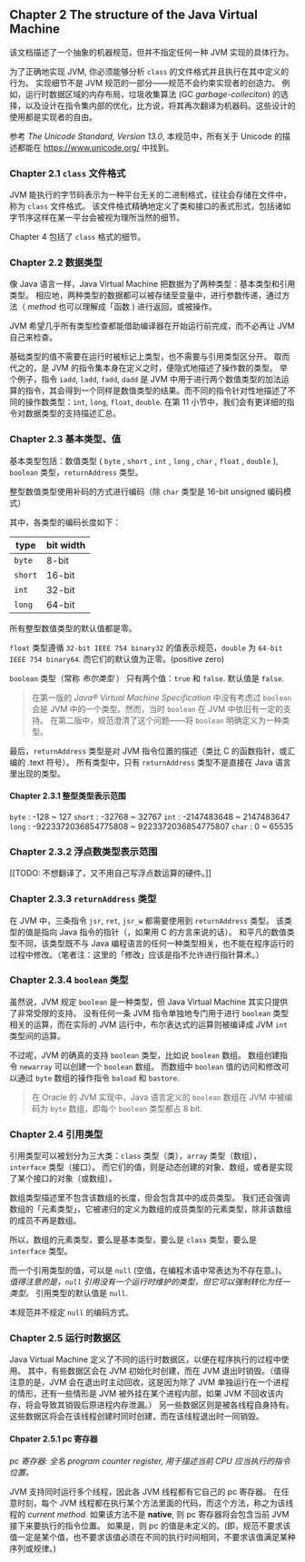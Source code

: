 ## Chapter 2 The structure of the Java Virtual Machine 

该文档描述了一个抽象的机器规范，但并不指定任何一种 JVM 实现的具体行为。

为了正确地实现 JVM, 你必须能够分析 `class` 的文件格式并且执行在其中定义的行为。
实现细节不是 JVM 规范的一部分——规范不会约束实现者的创造力。
例如，运行时数据区域的内存布局，垃圾收集算法 (GC *garbage-colleciton*) 的选择，以及设计在指令集内部的优化，比方说，将其再次翻译为机器码。这些设计的使用都是实现者的自由。

参考 *The Unicode Standard, Version 13.0*, 本规范中，所有关于 Unicode 的描述都能在 https://www.unicode.org/ 中找到。

### Chapter 2.1 `class` 文件格式

JVM 能执行的字节码表示为一种平台无关的二进制格式，往往会存储在文件中，称为 `class` 文件格式。
该文件格式精确地定义了类和接口的表式形式，包括诸如字节序这样在某一平台会被视为理所当然的细节。

Chapter 4 包括了 `class` 格式的细节。

### Chapter 2.2 数据类型

像 Java 语言一样，Java Virtual Machine 把数据为了两种类型：基本类型和引用类型。
相应地，两种类型的数据都可以被存储至变量中，进行参数传递，通过方法（ *method* 也可以理解成「函数 ) 进行返回，或被操作。

JVM 希望几乎所有类型检查都能借助编译器在开始运行前完成，而不必再让 JVM 自己来检查。

基础类型的值不需要在运行时被标记上类型，也不需要与引用类型区分开。
取而代之的，是 JVM 的指令集本身在定义之时，便隐式地描述了操作数的类型。
举个例子，指令 `iadd`, `ladd`, `fadd`, `dadd` 是 JVM 中用于进行两个数值类型的加法运算的指令，其会得到一个同样是数值类型的结果。而不同的指令针对性地描述了不同的操作数类型：`int`, `long`, `float`, `double`. 
在第 11 小节中，我们会有更详细的指令对数据类型的支持描述汇总。

### Chapter 2.3 基本类型、值

基本类型包括：数值类型 ( `byte` , `short` , `int` , `long` , `char` , `float` , `double` ), `boolean` 类型，`returnAddress` 类型。

整型数值类型使用补码的方式进行编码（除 `char` 类型是 16-bit unsigned 编码模式）

其中，各类型的编码长度如下：

|type|bit width|
|--|--|
|`byte`|8-bit|
|`short`|16-bit|
|`int`|32-bit|
|`long`|64-bit|

所有整型数值类型的默认值都是零。

`float` 类型遵循 `32-bit IEEE 754 binary32` 的值表示规范，`double` 为 `64-bit IEEE 754 binary64`. 
而它们的默认值为正零。(positive zero) 

`boolean` 类型（常称 *布尔类型* ） 只有两个值：`true` 和 `false`. 
默认值是 `false`. 

> 在第一版的 *Java® Virtual Machine Specification* 中没有考虑过 `boolean` 会是 JVM 中的一个类型。然而，当时 `boolean` 在 JVM 中依旧有一定的支持。
> 在第二版中，规范澄清了这个问题——将 `boolean` 明确定义为一种类型。

最后，`returnAddress` 类型是对 JVM 指令位置的描述（类比 C 的函数指针，或汇编的 .text 符号）。
所有类型中，只有 `returnAddress` 类型不是直接在 Java 语言里出现的类型。

#### Chapter 2.3.1 整型类型表示范围

`byte` : -128 ~ 127 
`short` : -32768 ~ 32767 
`int` : -2147483648 ~ 2147483647
`long` : -9223372036854775808 ~ 9223372036854775807 
`char` : 0 ~ 65535 

### Chapter 2.3.2 浮点数类型表示范围

[[TODO: 不想翻译了，又不用自己写浮点数运算的硬件。]]

### Chapter 2.3.3  `returnAddress` 类型

在 JVM 中，三条指令 `jsr`, `ret`, `jsr_w` 都需要使用到 `returnAddress` 类型。
该类型的值是指向 Java 指令的指针（，如果用 C 的方言来说的话）。
和平凡的数值类型不同，该类型既不与 Java 编程语言的任何一种类型相关，也不能在程序运行的过程中修改。（笔者注：这里的「修改」应该是指不允许进行指针算术。）

### Chapter 2.3.4 `boolean` 类型

虽然说，JVM 规定 `boolean` 是一种类型，但 Java Virtual Machine 其实只提供了非常受限的支持。
没有任何一条 JVM 指令单独地专门用于进行 `boolean` 类型相关的运算，而在实际的 JVM 运行中，布尔表达式的运算则被编译成 JVM `int` 类型间的运算。

不过呢，JVM 的确真的支持 `boolean` 类型，比如说 `boolean` 数组。
数组创建指令 `newarray` 可以创建一个 `boolean` 数组。
而数组中 `boolean` 值的访问和修改可以通过 `byte` 数组的操作指令 `baload` 和 `bastore`. 

> 在 Oracle 的 JVM 实现中，Java 语言定义的 `boolean` 数组在 JVM 中被编码为 `byte` 数组，即每个 `boolean` 类型都占 8 bit. 

### Chapter 2.4 引用类型

引用类型可以被划分为三大类：`class` 类型（类），`array` 类型（数组），`interface` 类型（接口）。
而它们的值，则是动态创建的对象、数组，或者是实现了某个接口的对象（或数组）。

数组类型描述里不包含该数组的长度，但会包含其中的成员类型。
我们还会强调数组的「元素类型」，它被递归的定义为数组的成员类型的元素类型，除非该数组的成员不再是数组。

所以，数组的元素类型，要么是基本类型，要么是 `class` 类型，要么是 `interface` 类型。

而一个引用类型的值，可以是 `null` (空值，在编程术语中常表达为不存在意。)。
*值得注意的是，`null` 引用没有一个运行时维护的类型，但它可以强制转化为任一类型。*
引用类型的默认值是 `null`. 

本规范并不规定 `null` 的编码方式。

### Chapter 2.5 运行时数据区

Java Virtual Machine 定义了不同的运行时数据区，以便在程序执行的过程中使用。
其中，有些数据区会在 JVM 初始化时创建，而在 JVM 退出时销毁。（值得注意的是，JVM 会在退出时主动回收，这是因为除了 JVM 单独运行在一个进程的情形，还有一些情形是 JVM 被外挂在某个进程内部，如果 JVM 不回收该内存，将会导致其销毁后原进程内存泄漏。） 
另一些数据区则是被各线程自身持有。这些数据区将会在该线程创建时同时创建，而在该线程退出时一同销毁。

#### Chpater 2.5.1 pc 寄存器

*pc 寄存器: 全名 program counter register, 用于描述当前 CPU 应当执行的指令位置。*

JVM 支持同时运行多个线程，因此各 JVM 线程都有它自己的 pc 寄存器。
在任意时刻，每个 JVM 线程都在执行某个方法里面的代码，而这个方法，称之为该线程的 *current method*. 
如果该方法不是 **native**, 则 pc 寄存器将会包含当前 JVM 接下来要执行的指令位置。
如果是，则 pc 的值是未定义的。(即，规范不要求该值一定是某个值，也不要求该值必须在不同的执行时间相同，不要求该值满足某种序列或规律。) 




